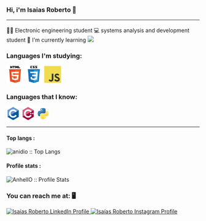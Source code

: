 

### Hi, i'm Isaias Roberto 👋 <hr>

👨‍💻 Electronic engineering student 
💻 systems analysis and development student
🌱 I'm currently learning <img src = "https://img.shields.io/badge/-Bootstrap-563D7C?style=flat&logo=bootstrap&logoColor=white" width = 60> <br>


 

<h3 align="left">Languages ​​I'm studying:</h3>

<p> <img src="https://raw.githubusercontent.com/devicons/devicon/master/icons/html5/html5-original-wordmark.svg" height="45" width="45">
<img src="https://raw.githubusercontent.com/devicons/devicon/master/icons/css3/css3-original-wordmark.svg" height="45" width="45">
<img src="https://raw.githubusercontent.com/devicons/devicon/master/icons/javascript/javascript-original.svg" height="45" width="45">

</p>

###  Languages ​​that I know:

<p>
<img src="https://raw.githubusercontent.com/devicons/devicon/master/icons/c/c-original.svg" height="35" width="35"> 
<img src=https://raw.githubusercontent.com/devicons/devicon/master/icons/cplusplus/cplusplus-original.svg height="35" width="35"> 
<img src="https://raw.githubusercontent.com/devicons/devicon/master/icons/python/python-original.svg" height="35" width="35"> 
<hr>
</p>
<h4 >Top langs :</h4>

<p ><img src="https://github-readme-stats.vercel.app/api/top-langs/?username=anidio&langs_count=10&theme=tokyonight&layout=compact" alt="anidio :: Top Langs" /></p> <h4 >Profile stats :</h4>
<p > <img src="https://github-readme-stats.vercel.app/api?username=anidio&show_icons=true&theme=synthwave" alt="AnhellO :: Profile Stats" /></p>

<h3 align="left">You can reach me at: 🖥️</h3>
<a href="https://www.linkedin.com/in/isaias-roberto-8a7b8685/">
    <img src="https://www.vectorlogo.zone/logos/linkedin/linkedin-icon.svg" alt="Isaías Roberto LinkedIn Profile" height="30" width="30">
      </a>
<a href="https://www.instagram.com/isaiasrobertoo/">
    <img src="https://www.vectorlogo.zone/logos/instagram/instagram-icon.svg" alt="Isaías Roberto Instagram Profile" height="30" width="30">
  </a>
</p>




<!--
**anidio/anidio** is a ✨ _special_ ✨ repository because its `README.md` (this file) appears on your GitHub profile.

Here are some ideas to get you started:

- 🔭 I’m currently working on ...
- 🌱 I’m currently learning ...
- 👯 I’m looking to collaborate on ...
- 🤔 I’m looking for help with ...
- 💬 Ask me about ...
- 📫 How to reach me: ...
- 😄 Pronouns: ...
- ⚡ Fun fact: ...
-->

